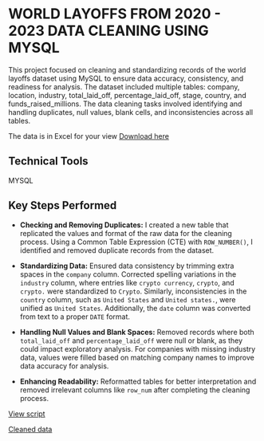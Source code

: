 # WORLD LAYOFFS FROM 2020 - 2023 DATA CLEANING USING MYSQL
This project focused on cleaning and standardizing records of the world layoffs dataset using MySQL to ensure data accuracy, consistency, and readiness for analysis. The dataset included multiple tables: company, location, industry, total_laid_off, percentage_laid_off, stage, country, and funds_raised_millions. The data cleaning tasks involved identifying and handling duplicates, null values, blank cells, and inconsistencies across all tables. 

The data is in Excel for your view [Download here](https://1drv.ms/x/c/fc11b36f16d1a624/EenBnEDQQMRGs7-iQcmdl6sBBTO5GHI9Zsli4MAMECDP8Q?e=b8lmLa)

## Technical Tools
MYSQL

## Key Steps Performed 
- **Checking and Removing Duplicates:** I created a new table that replicated the values and format of the raw data for the cleaning process. Using a Common Table Expression (CTE) with `ROW_NUMBER()`, I identified and removed duplicate records from the dataset.
- **Standardizing Data:** Ensured data consistency by trimming extra spaces in the `company` column. Corrected spelling variations in the `industry` column, where entries like `crypto currency`, `crypto`, and `crypto.` were standardized to `Crypto`. Similarly, inconsistencies in the `country` column, such as `United States` and `United states.`, were unified as `United States`. Additionally, the `date` column was converted from text to a proper `DATE` format.  

- **Handling Null Values and Blank Spaces:** Removed records where both `total_laid_off` and `percentage_laid_off` were null or blank, as they could impact exploratory analysis. For companies with missing industry data, values were filled based on matching company names to improve data accuracy for analysis.  

- **Enhancing Readability:** Reformatted tables for better interpretation and removed irrelevant columns like `row_num` after completing the cleaning process.

[View script](https://1drv.ms/x/c/fc11b36f16d1a624/EenBnEDQQMRGs7-iQcmdl6sBBTO5GHI9Zsli4MAMECDP8Q?e=b8lmLa)

[Cleaned data](https://1drv.ms/x/c/fc11b36f16d1a624/EenBnEDQQMRGs7-iQcmdl6sBBTO5GHI9Zsli4MAMECDP8Q?e=b8lmLa](https://1drv.ms/x/c/fc11b36f16d1a624/EX0EEQMHa4NAgbkBsLlt2kMBrmnXYqBf-kDx-XLUafDyTw?e=MzgYsj))

 

